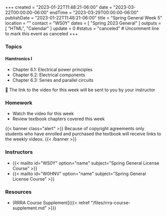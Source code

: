 +++
created = "2023-01-22T11:48:21-06:00"
date = "2023-03-22T00:00:00-06:00"
endTime = "2023-03-29T00:00:00-06:00"
publishDate = "2023-01-22T11:48:21-06:00"
title = "Spring General Week 5"
location = ""
contact = "WS0Y"
dates = [ "Spring 2023 General" ]
outputs = [ "HTML", "Calendar" ]
update = 0
#status = "canceled"	# Uncomment line to mark this event as canceled	
+++
### Topics

#### Hamtronics I

* Chapter 6.1: Electrical power principles
* Chapter 6.2: Electrical components
* Chapter 6.3: Series and parallel circuits

:vhs: The link to the video for this week will be sent to you by your
instructor

### Homework

* Watch the video for this week
* Review textbook chapters covered this week

{{< banner class="alert" >}}
Because of copyright agreements only students who have enrolled and
purchased the textbook will receive links to the weekly videos.
{{< /banner >}}

### Instructors

* {{< mailto id="WS0Y" option="name" subject="Spring General License Course" >}}
* {{< mailto id="W0HNV" option="name" subject="Spring General License Course" >}}

### Resources

* [RRRA Course Supplement]({{< relref "/files/rrra-course-supplement.md" >}})


